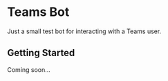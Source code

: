 # Teams Bot

Just a small test bot for interacting with a Teams user.

## Getting Started

Coming soon...

